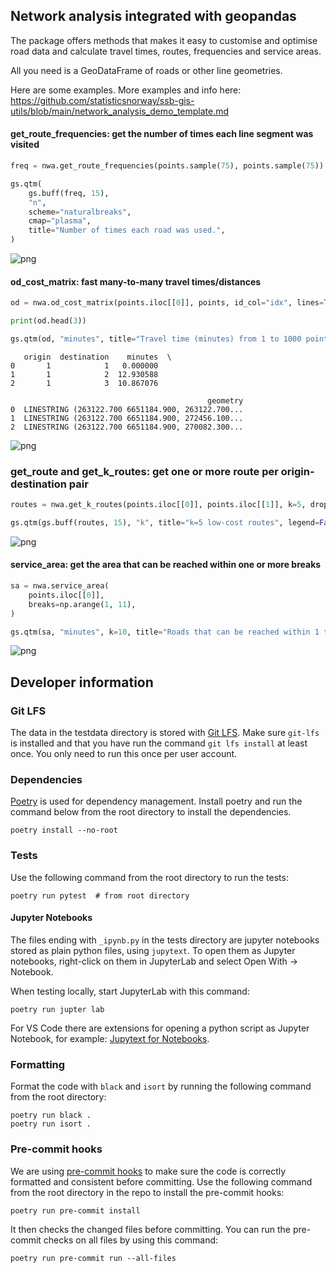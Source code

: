 ## Network analysis integrated with geopandas

The package offers methods that makes it easy to customise and optimise road data and
calculate travel times, routes, frequencies and service areas.

All you need is a GeoDataFrame of roads or other line geometries.

Here are some examples. More examples and info here: https://github.com/statisticsnorway/ssb-gis-utils/blob/main/network_analysis_demo_template.md

#### get_route_frequencies: get the number of times each line segment was visited

```python
freq = nwa.get_route_frequencies(points.sample(75), points.sample(75))

gs.qtm(
    gs.buff(freq, 15),
    "n",
    scheme="naturalbreaks",
    cmap="plasma",
    title="Number of times each road was used.",
)
```

![png](network_analysis_examples_files/network_analysis_examples_7_0.png)

#### od_cost_matrix: fast many-to-many travel times/distances

```python
od = nwa.od_cost_matrix(points.iloc[[0]], points, id_col="idx", lines=True)

print(od.head(3))

gs.qtm(od, "minutes", title="Travel time (minutes) from 1 to 1000 points.")
```

       origin  destination    minutes  \
    0       1            1   0.000000
    1       1            2  12.930588
    2       1            3  10.867076

                                                geometry
    0  LINESTRING (263122.700 6651184.900, 263122.700...
    1  LINESTRING (263122.700 6651184.900, 272456.100...
    2  LINESTRING (263122.700 6651184.900, 270082.300...

![png](network_analysis_examples_files/network_analysis_examples_9_1.png)

### get_route and get_k_routes: get one or more route per origin-destination pair

```python
routes = nwa.get_k_routes(points.iloc[[0]], points.iloc[[1]], k=5, drop_middle_percent=50)

gs.qtm(gs.buff(routes, 15), "k", title="k=5 low-cost routes", legend=False)
```

![png](network_analysis_examples_files/network_analysis_examples_11_0.png)

#### service_area: get the area that can be reached within one or more breaks

```python
sa = nwa.service_area(
    points.iloc[[0]],
    breaks=np.arange(1, 11),
)

gs.qtm(sa, "minutes", k=10, title="Roads that can be reached within 1 to 10 minutes")
```

![png](network_analysis_examples_files/network_analysis_examples_13_0.png)

## Developer information

### Git LFS

The data in the testdata directory is stored with [Git LFS](https://git-lfs.com/).
Make sure `git-lfs` is installed and that you have run the command `git lfs install`
at least once. You only need to run this once per user account.

### Dependencies

[Poetry](https://python-poetry.org/) is used for dependency management. Install
poetry and run the command below from the root directory to install the dependencies.

```shell
poetry install --no-root
```

### Tests

Use the following command from the root directory to run the tests:

```shell
poetry run pytest  # from root directory
```

#### Jupyter Notebooks

The files ending with `_ipynb.py` in the tests directory are jupyter notebooks
stored as plain python files, using `jupytext`. To open them as Jupyter notebooks,
right-click on them in JupyterLab and select Open With &rarr; Notebook.

When testing locally, start JupyterLab with this command:

```shell
poetry run jupter lab
```

For VS Code there are extensions for opening a python script as Jupyter Notebook,
for example:
[Jupytext for Notebooks](https://marketplace.visualstudio.com/items?itemName=donjayamanne.vscode-jupytext).

### Formatting

Format the code with `black` and `isort` by running the following command from the
root directory:

```shell
poetry run black .
poetry run isort .
```

### Pre-commit hooks

We are using [pre-commit hooks](https://pre-commit.com/) to make sure the code is
correctly formatted and consistent before committing. Use the following command from
the root directory in the repo to install the pre-commit hooks:

```shell
poetry run pre-commit install
```

It then checks the changed files before committing. You can run the pre-commit checks
on all files by using this command:

```shell
poetry run pre-commit run --all-files
```
